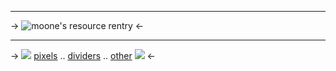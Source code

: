 ***
-> ![moone's resource rentry](https://cdn.discordapp.com/attachments/1127438546970624091/1141172179241799680/Untitled284_20230815205032.png) <-
***
-> ![](https://cdn.discordapp.com/attachments/1079419334474092684/1139456323734474792/Untitled243_20230811021237.png) [pixels](cdyuon) .. [dividers](ppuao)  .. [other](y3cxo) ![](https://cdn.discordapp.com/attachments/1079419334474092684/1139456324011311175/Untitled243_20230811021233.png) <-